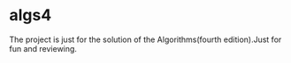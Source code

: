 # algs4
The project is just for the solution of the Algorithms(fourth edition).Just for fun and reviewing.
